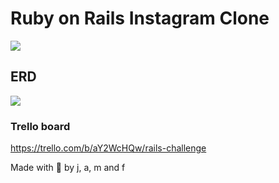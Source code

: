 # Ruby on Rails Instagram Clone

<img src="https://i.imgur.com/5Z3cmGv.png" />

## ERD
<img src="https://i.imgur.com/PdB9LB8.png" />

### Trello board
https://trello.com/b/aY2WcHQw/rails-challenge

Made with 🍗  by j, a, m and f 
